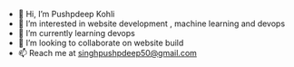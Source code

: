- 👋 Hi, I’m Pushpdeep Kohli
- 👀 I’m interested in website development , machine learning and devops
- 🌱 I’m currently learning devops
- 💞️ I’m looking to collaborate on website build
- 📫 Reach me at singhpushpdeep50@gmail.com 


